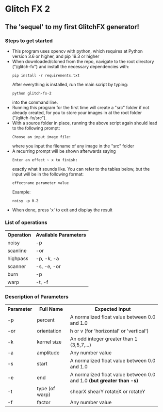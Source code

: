 <h1>Glitch FX 2</h1>
<h2>The 'sequel' to my first GlitchFX generator!</h2>

<h3>Steps to get started</h3>
<ul>
<li>This program uses opencv with python, which requires at Python version 3.6 or higher, and pip 19.3 or higher</li>
<li>When downloaded/cloned from the repo, navigate to the root directory ("/glitch-fx") and install the necessary dependencies with: <pre><code>pip install -r requirements.txt</code></pre>After everything is installed, run the main script by typing:<pre><code>python glitch-fx-2</code></pre>into the command line.</li><li>Running this program for the first time will create a "src" folder if not already created, for you to store your images in at the root folder ("/glitch-fx/src").</li>
<li>With a source folder in place, running the above script again should lead to the following prompt: <pre><code>Choose an input image file:</code></pre>where you input the filename of any image in the "src" folder</li>
<li>A recurring prompt will be shown afterwards saying <pre><code>Enter an effect ~ x to finish:</code></pre> exactly what it sounds like. You can refer to the tables below, but the input will be in the following format:<pre><code>effectname parameter value</code></pre>Example: <pre><code>noisy -p 0.2</code></pre>
</li>
<li>When done, press 'x' to exit and display the result</li>
</ul>
<h3>List of operations</h3>
<table>
    <tr>
        <th>Operation</th>
        <th>Available Parameters</th>
    </tr>
    <tr><td>noisy</td><td>-p</td></tr>
    <tr><td>scanline</td><td>-or</td></tr>
    <tr><td>highpass</td><td>-p, -k, -a</td></tr>
    <tr><td>scanner</td><td>-s, -e, -or</td></tr>
    <tr><td>burn</td><td>-p</td></tr>
    <tr><td>warp</td><td>-t, -f</td></tr>
</table>
<h3>Description of Parameters</h3>
<table>
    <tr>
        <th>Parameter</th>
        <th>Full Name</th>
        <th>Expected Input</th>
    </tr>
    <tr>
        <td>-p</td>
        <td>percent</td>
        <td>A normalized float value between 0.0 and 1.0</td>
    </tr>
    <tr>
        <td>-or</td>
        <td>orientation</td>
        <td>h or v (for 'horizontal' or 'vertical')</td>
    </tr>
    <tr>
        <td>-k</td>
        <td>kernel size</td>
        <td>An odd integer greater than 1 (3,5,7,...)</td>
    </tr>
    <tr>
        <td>-a</td>
        <td>amplitude</td>
        <td>Any number value</td>
    </tr>
    <tr>
        <td>-s</td>
        <td>start</td>
        <td>A normalized float value between 0.0 and 1.0</td>
    </tr>
    <tr>
        <td>-e</td>
        <td>end</td>
        <td>A normalized float value between 0.0 and 1.0 <strong>(but greater than -s)</strong></td>
    </tr>
    <tr>
        <td>-t</td>
        <td>type (of warp)</td>
        <td>shearX shearY rotateX or rotateY</td>
    </tr>
    <tr>
        <td>-f</td>
        <td>factor</td>
        <td>Any number value</td>
    </tr>
</table>
